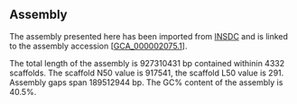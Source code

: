 **Assembly**
--------

The assembly presented here has been imported from [INSDC](http://www.insdc.org) and is linked to the assembly accession [[GCA_000002075.1](http://www.ebi.ac.uk/ena/data/view/GCA_000002075.1)].

The total length of the assembly is 927310431 bp contained withinin 4332 scaffolds.
The scaffold N50 value is 917541, the scaffold L50 value is 291.
Assembly gaps span 189512944 bp. The GC% content of the assembly is 40.5%.
